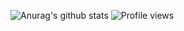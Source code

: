 ![Anurag's github stats](https://github-readme-stats.vercel.app/api?username=Zo3i&show_icons=true&theme=default_repocard)
![Profile views](https://gpvc.arturio.dev/Zo3i)
